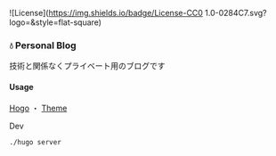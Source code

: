 ![License](https://img.shields.io/badge/License-CC0 1.0-0284C7.svg?logo=&style=flat-square)

### 💧 Personal Blog

技術と関係なくプライベート用のブログです



#### Usage

[Hogo](https://gohugo.io/about/)  ・  [Theme](https://github.com/adityatelange/hugo-PaperMod)

Dev

```sh
./hugo server
```
